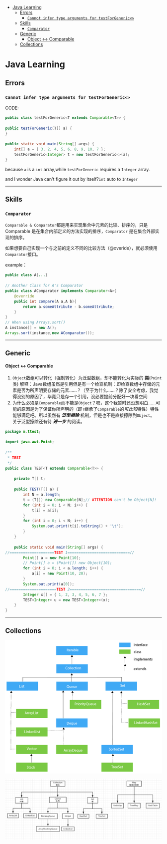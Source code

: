 - [Java Learning](#java-learning)
  - [Errors](#errors)
    - [`Cannot infer type arguments for testForGeneric<>`](#cannot-infer-type-arguments-for-testforgeneric)
  - [Skills](#skills)
    - [`Comparator`](#comparator)
  - [Generic](#generic)
      - [Object <-> Comparable](#object---comparable)
  - [Collections](#collections)

# Java Learning

## Errors

###  `Cannot infer type arguments for testForGeneric<>`   
CODE:
```java
public class testForGeneric<T extends Comparable<T>> {

public testForGeneric(T[] a) {
}

public static void main(String[] args) {
    int[] a = { 3, 2, 4, 5, 6, 8, 9, 10, 7 };
    testForGeneric<Integer> t = new testForGeneric<>(a);
}
```

because `a` is a `int` array,while `testForGeneric` requires a `Integer` array.

and I wonder Java can't figure it out by itself?`int` auto to `Integer`

---
## Skills
### `Comparator`
<p><code>Comparable &amp; Comparator</code>都是用来实现集合中元素的比较、排序的，只是 Comparable 是在集合内部定义的方法实现的排序，<code>Comparator</code> 是在集合外部实现的排序。</p>

如果想要自己实现一个与之前的定义不同的比较方法（@overide），就必须使用`Comparator`接口。

example：
```java
public class A{...}

// Another Class for A's Comparator
public class AComparator implements Comparator<A>{
    @override
    public int compare(A a,A b){
        return a.someAttribute - b.someAttribute;
    }
}
// When using Arrays.sort()
A instance[] = new A();
Arrays.sort(instance,new AComparator());
```

---
## Generic
#### Object <-> Comparable

1. `Object`数组可以转化（强制转化）为泛型数组，却不能转化为实际的 **类**(`Point`类)
   解释：Java数组虽然是引用但是有一个检查机制：即检查数组中存储的元素是否为所声明要存储的元素……？（至于为什么……？除了安全考虑，我觉得没别的原因了，毕竟只是存一个引用，没必要提前分配好一块看空间
2. 为什么必须是`Comparable`而不能是`Object`？嗯，这个我暂时还没想明白……可能的原因是为了保证你所声明的（即`T`继承了`Comparable`的*可比较*特性）特性能够满足吧。所以虽然有 ***泛型擦除*** 机制，但是也不是直接擦除到`Object`。   
关于泛型擦除还有待 ***进一步*** 的阅读。


```java
package m.ttest;

import java.awt.Point;

/**
 * TEST
 */
public class TEST<T extends Comparable<T>> {

    private T[] t;

    public TEST(T[] a) {
        int N = a.length;
        t = (T[]) new Comparable[N];// ATTENTION can't be Object[N]!
        for (int i = 0; i < N; i++) {
            t[i] = a[i];
        }
        for (int i = 0; i < N; i++) {
            System.out.print(t[i].toString() + '\t');
        }
    }

    public static void main(String[] args) {
//====================TEST 1============================//
        Point[] a = new Point[10];
        // Point[] a = (Point[]) new Object[10];
        for (int i = 0; i < a.length; i++) {
            a[i] = new Point(10, 20);
        }
        System.out.print(a[0]);
//=====================TEST 2================================//
        Integer x[] = { 1, 2, 3, 4, 5, 6, 7 };
        TEST<Integer> u = new TEST<Integer>(x);
    }
}
```
---

## Collections

![](2019-04-28-15-55-00.png)

![](java-collections.png)